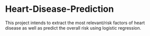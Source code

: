 # Heart-Disease-Prediction
This project intends to extract the most relevant/risk factors of heart disease as well as predict the overall risk using logistic regression.
